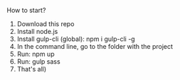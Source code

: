How to start?
1. Download this repo
2. Install node.js
3. Install gulp-cli (global): npm i gulp-cli -g
4. In the command line, go to the folder with the project
5. Run: npm up
6. Run: gulp sass
7. That's all)